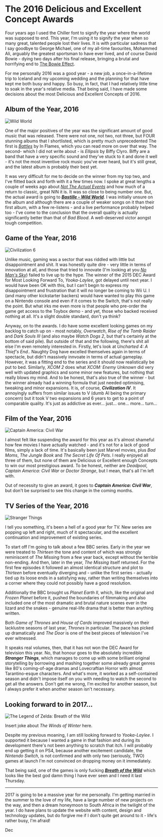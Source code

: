 # The 2016 Delicious and Excellent Concept Awards

Four years ago I used the Chiller font to signify the year where the world was supposed to end. This year, I'm using it to signify the year when so many great, talented people lost their lives. It is with particular sadness that I say goodbye to George Michael, one of my all-time favourites, Mohammed Ali, arguably the greatest sportsman to have ever lived, and of course David Bowie - dying two days after his final release, bringing a brutal and horrifying end to [The Bowie Effect](/blog/the-bowie-effect).

For me personally 2016 was a good year - a new job, a once-in-a-lifetime trip to Iceland and my upcoming wedding and the planning for that have kept me both busy and happy. So busy, in fact, that I had relatively little time to soak in the year's relative media. That being said, I have made some decisions about the most Delicious and Excellent Concepts of 2016.

## Album of the Year, 2016

![Wild World](/assets/awards/2016/wild-world.png)

One of the major positives of the year was the significant amount of good music that was released. There were not one, not two, not three, but FOUR stunning albums that I shortlisted, which is pretty much unprecedented  The first is *[Battles](/blog/in-flames-battles)* by In Flames, which you can read more on over that way. The second- which I did not write about - is *Ellipsis* by Biffy Clyro. Biffy are a band that have a very specific sound and they've stuck to it and done it well - it's not the most inventive rock music you've ever heard, but it's still great, and the latest album is probably their best yet.
		
It was very difficult for me to decide on the winner from my top two, and I've flitted back and forth with it a few times now. I spoke at great lengths a couple of weeks ago about *[Not The Actual Events](/blog/not-the-actual-events)* and how much of a return to classic, great NIN it is. It was so close to being number one. But, the actual award is going to **_[Bastille - Wild World](/blog/wild-world)_**. I was initially unsure on the album and although there are a couple of weaker songs on it than their first album, with a few re-listens - and a live performance probably helped too - I've come to the conclusion that the overall quality is actually significantly better than that of *Bad Blood*. A well-deserved victor aongst tough competition.

## Game of the Year, 2016

![Civilization 6](/assets/awards/2016/civ-6.jpg)

Unlike music, gaming was a sector that was riddled with little but disappointment and shit. It was honestly quite dire - very little in terms of innovation at all, and those that tried to innovate (I'm looking at you *[No Man's Sky](/blog/no-mans-sky)*) failed to live up to the hype. The winner of the 2015 DEC Award for Most Looking Forward To, *Yooka-Laylee*, got delayed until next year. I would have been OK with this, but I can't begin to express my disappointment and frustration that it will no longer be coming to Wii U. I (and many other kickstarter backers) would have wanted to play this game on a Nintendo console and even if it comes to the Switch, that's not really the point. But what irks me even more is that people who pre-order the game get access to the Toybox demo - and yet, those who backed received nothing at all. It's a slight double standard, don't ya think?

Anyway, on to the awards. I do have some excellent looking games on my backlog to catch up on - most notably, *Overwatch*, *Rise of the Tomb Raider* and *Dark Souls III* (and also maybe *Watch Dogs 2*, but that's certainly at the bottom of said pile). But outside of that and the following, there's shit all else I'm even remotely interested in. Firstly, let's look at *Uncharted 4: A Thief's End.*. Naughty Dog have excelled themselves again in terms of spectacle, but didn't massively innvoate in terms of actual gameplay. However, it was a fitting end to the series and it should now realistically be put to bed. Similarly, *XCOM 2* does what *XCOM: Enemy Unknown* did very well with updated graphics and some minor new features, but nothing that really blows my mind. And to be honest, that's also true of the winner - but the winner already had a winning formula that just needed optimising, tweaking and minor expansions. It is, of course, **_Civilization IV_**. It annoyingly suffers from similar issues to V (dumb AI being the primary concern) but it took V two expansions and 6 years to get to a point of comparable quality. It's just as addictive as ever... just... one... more... turn...

## Film of the Year, 2016

![Captain America: Civil War](/assets/awards/2016/civil-war.jpg)

I almost felt like suspending the award for this year as it's almost shameful how few movies I have actually watched - and it's not for a lack of good films, simply a lack of time. It's basically been just Marvel movies, plus *Bad Moms*, *The Jungle Book* and *The Secret Life Of Pets*. I really enjoyed all three of them, but none of them are Delicious or Excellent enough Concepts to win our most prestigious award. To be honest, neither are *Deadpool*, *Captain America: Civil War* or *Doctor Strange*, but I mean, that's all I'm left with.

Out of necessity to give an award, it goes to **_Captain America: Civil War_**, but don't be surprised to see this change in the coming months.

## TV Series of the Year, 2016

![Stranger Things](/assets/awards/2016/stranger-things.jpg)

I tell you something, it's been a hell of a good year for TV. New series are popping up left and right, much of it spectacular, and the excellent continuation and improvement of existing series.
		
To start off I'm going to talk about a few BBC series. Early in the year we were treated to *Thirteen* the tone and content of which was strongly reminiscent of *The Missing* from a few year back, except without the terrible non-ending. And then, later in the year, *The Missing* itself returned. For the first few episodes it followed an almost identical structure and plot to *Thirteen* before eventually diverging and - unlike the first series - actually tied up its loose ends in a satisfying way, rather than writing themselves into a corner where they could not possibly have a good resolution.
		
Additionally the BBC brought us *Planet Earth II*, which, like the original and *Frozen Planet* before it, pushed the boundaries of filmmaking and also included one of the most dramatic and brutal nature scenes ever in the lizard and the snakes - genuine real-life drama that is better than anything written.
 
Both *Game of Thrones* and *House of Cards* improved massively on their lacklustre seasons of last year, *Thrones* in particular. The pace has picked up dramatically and *The Door* is one of the best pieces of television I've ever witnessed.
		
It speaks real volumes, then, that it has not won the DEC Award for television this year. No, that honour goes to the absolutely incredible **_Stranger Things_**, which manages to come up with some brilliant original storytelling by borrowing and mashing together some already great genres like 80's coming-of-age dramas and Lovecraftian Horror with almost Tarantino-esque characters. And what's more, it worked as a self-contained season and didn't impose itself on you with needing to watch the second to get all the answers. Don't get me wrong, I'm excited for another season, but I always prefer it when another season isn't necessary.

## Looking forward to in 2017...

![The Legend of Zelda: Breath of the Wild](/assets/awards/2016/breath-of-the-wild.jpg)
		
Insert joke about *The Winds of Winter* here.
		
Despite my previous moaning, I am still looking forward to *Yooka-Laylee*. I supported it because I wanted a game in that fashion and during its development there's not been anything to scratch that itch. I will probably end up getting it on PS4, because another excitement candidate, the *Nintendo Switch*, is not confirmed and with only two (seriously, TWO) games at launch I'm not convinced on dropping money on it immediately.

That being said, one of the games is only fucking **_[Breath of the Wild](/blog/breath-of-the-wild)_** which looks like the best god damn thing I have ever seen and I need it last Thursday.

---
		
2017 is going to be a massive year for me personally. I'm getting married in the summer to the love of my life, have a large number of new projects on the way, and then a dream honeymoon to South Africa in the twilight of the year. I do have plans to update the website with content, design and technology updates, but do forgive me if I don't quite get around to it - life's rather busy, I'm afraid!

Dec
